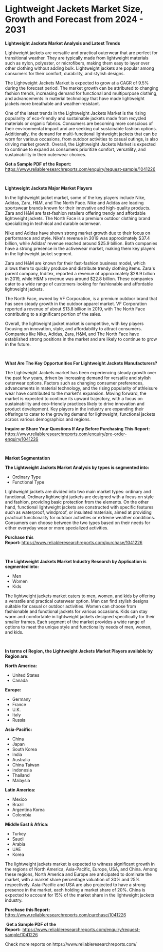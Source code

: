 <p><h1>Lightweight Jackets Market Size, Growth and Forecast from 2024 - 2031</h1></p><p><strong>Lightweight Jackets Market Analysis and Latest Trends</strong></p>
<p><p>Lightweight jackets are versatile and practical outerwear that are perfect for transitional weather. They are typically made from lightweight materials such as nylon, polyester, or microfibers, making them easy to layer over other clothing without adding bulk. Lightweight jackets are popular among consumers for their comfort, durability, and stylish designs.</p><p>The Lightweight Jackets Market is expected to grow at a CAGR of 9.5% during the forecast period. The market growth can be attributed to changing fashion trends, increasing demand for functional and multipurpose clothing, and advancements in material technology that have made lightweight jackets more breathable and weather-resistant. </p><p>One of the latest trends in the Lightweight Jackets Market is the rising popularity of eco-friendly and sustainable jackets made from recycled materials or organic fabrics. Consumers are becoming more conscious of their environmental impact and are seeking out sustainable fashion options. Additionally, the demand for multi-functional lightweight jackets that can be worn for various occasions, from outdoor activities to casual outings, is also driving market growth. Overall, the Lightweight Jackets Market is expected to continue to expand as consumers prioritize comfort, versatility, and sustainability in their outerwear choices.</p></p>
<p><strong>Get a Sample PDF of the Report:&nbsp;</strong> <a href="https://www.reliableresearchreports.com/enquiry/request-sample/1041226">https://www.reliableresearchreports.com/enquiry/request-sample/1041226</a></p>
<p>&nbsp;</p>
<p><strong>Lightweight Jackets Major Market Players</strong></p>
<p><p>In the lightweight jacket market, some of the key players include Nike, Adidas, Zara, H&M, and The North Face. Nike and Adidas are leading sportswear brands known for their innovative and high-quality products. Zara and H&M are fast-fashion retailers offering trendy and affordable lightweight jackets. The North Face is a premium outdoor clothing brand specializing in technical and durable outerwear.</p><p>Nike and Adidas have shown strong market growth due to their focus on performance and style. Nike's revenue in 2019 was approximately $37.4 billion, while Adidas' revenue reached around $25.9 billion. Both companies have a strong presence in the activewear market, making them key players in the lightweight jacket segment.</p><p>Zara and H&M are known for their fast-fashion business model, which allows them to quickly produce and distribute trendy clothing items. Zara's parent company, Inditex, reported a revenue of approximately $28.9 billion in 2019, while H&M's revenue was around $22.8 billion. These companies cater to a wide range of customers looking for fashionable and affordable lightweight jackets.</p><p>The North Face, owned by VF Corporation, is a premium outdoor brand that has seen steady growth in the outdoor apparel market. VF Corporation reported a revenue of about $13.8 billion in 2019, with The North Face contributing to a significant portion of the sales.</p><p>Overall, the lightweight jacket market is competitive, with key players focusing on innovation, style, and affordability to attract consumers. Companies like Nike, Adidas, Zara, H&M, and The North Face have established strong positions in the market and are likely to continue to grow in the future.</p></p>
<p>&nbsp;</p>
<p><strong>What Are The Key Opportunities For Lightweight Jackets Manufacturers?</strong></p>
<p><p>The Lightweight Jackets market has been experiencing steady growth over the past few years, driven by increasing demand for versatile and stylish outerwear options. Factors such as changing consumer preferences, advancements in material technology, and the rising popularity of athleisure wear have contributed to the market's expansion. Moving forward, the market is expected to continue its upward trajectory, with a focus on sustainability and eco-friendly practices likely to drive innovation and product development. Key players in the industry are expanding their offerings to cater to the growing demand for lightweight, functional jackets across various demographics and regions.</p></p>
<p><strong>Inquire or Share Your Questions If Any Before Purchasing This Report:</strong> <a href="https://www.reliableresearchreports.com/enquiry/pre-order-enquiry/1041226">https://www.reliableresearchreports.com/enquiry/pre-order-enquiry/1041226</a></p>
<p>&nbsp;</p>
<p><strong>Market Segmentation</strong></p>
<p><strong>The Lightweight Jackets Market Analysis by types is segmented into:</strong></p>
<p><ul><li>Ordinary Type</li><li>Functional Type</li></ul></p>
<p><p>Lightweight jackets are divided into two main market types: ordinary and functional. Ordinary lightweight jackets are designed with a focus on style and fashion, providing basic protection from the elements. On the other hand, functional lightweight jackets are constructed with specific features such as waterproof, windproof, or insulated materials, aimed at providing practical functionality for outdoor activities or extreme weather conditions. Consumers can choose between the two types based on their needs for either everyday wear or more specialized activities.</p></p>
<p><strong>Purchase this Report:&nbsp;</strong><a href="https://www.reliableresearchreports.com/purchase/1041226">https://www.reliableresearchreports.com/purchase/1041226</a></p>
<p>&nbsp;</p>
<p><strong>The Lightweight Jackets Market Industry Research by Application is segmented into:</strong></p>
<p><ul><li>Men</li><li>Women</li><li>Kids</li></ul></p>
<p><p>The lightweight jackets market caters to men, women, and kids by offering a versatile and practical outerwear option. Men can find stylish designs suitable for casual or outdoor activities. Women can choose from fashionable and functional jackets for various occasions. Kids can stay warm and comfortable in lightweight jackets designed specifically for their smaller frames. Each segment of the market provides a wide range of options to meet the unique style and functionality needs of men, women, and kids.</p></p>
<p>&nbsp;</p>
<p><strong>In terms of Region, the Lightweight Jackets Market Players available by Region are:</strong></p>
<p>
    <p> <strong> North America: </strong>
        <ul>
            <li>United States</li>
            <li>Canada</li>
        </ul>
        </p> 
    <p> <strong> Europe: </strong>
        <ul>
            <li>Germany</li>
            <li>France</li>
            <li>U.K.</li>
            <li>Italy</li>
            <li>Russia</li>
        </ul>
        </p> 
    <p> <strong> Asia-Pacific: </strong>
        <ul>
            <li>China</li>
            <li>Japan</li>
            <li>South Korea</li>
            <li>India</li>
            <li>Australia</li>
            <li>China Taiwan</li>
            <li>Indonesia</li>
            <li>Thailand</li>
            <li>Malaysia</li>
        </ul>
        </p> 
    <p> <strong> Latin America: </strong>
        <ul>
            <li>Mexico</li>
            <li>Brazil</li>
            <li>Argentina Korea</li>
            <li>Colombia</li>
        </ul>
        </p> 
    <p> <strong> Middle East & Africa: </strong>
        <ul>
            <li>Turkey</li>
            <li>Saudi</li>
            <li>Arabia</li>
            <li>UAE</li>
            <li>Korea</li>
        </ul>
    </p>
    </p>
<p><p>The lightweight jackets market is expected to witness significant growth in the regions of North America, Asia-Pacific, Europe, USA, and China. Among these regions, North America and Europe are anticipated to dominate the market, with a market share percentage valuation of 30% and 25% respectively. Asia-Pacific and USA are also projected to have a strong presence in the market, each holding a market share of 20%. China is expected to account for 15% of the market share in the lightweight jackets industry.</p></p>
<p><strong>Purchase this Report: </strong><a href="https://www.reliableresearchreports.com/purchase/1041226">https://www.reliableresearchreports.com/purchase/1041226</a></p>
<p>&nbsp;<strong>Get a Sample PDF of the Report:&nbsp;&nbsp;</strong><a href="https://www.reliableresearchreports.com/enquiry/request-sample/1041226">https://www.reliableresearchreports.com/enquiry/request-sample/1041226</a></p>
<p><strong></strong></p>
<p>Check more reports on https://www.reliableresearchreports.com/</p>